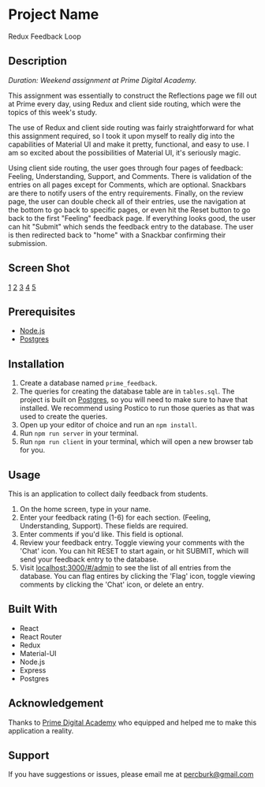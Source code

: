 # Project Name

Redux Feedback Loop

## Description

_Duration: Weekend assignment at Prime Digital Academy._

This assignment was essentially to construct the Reflections page we fill out at Prime every day, using Redux and client side routing, which were the topics of this week's study.

The use of Redux and client side routing was fairly straightforward for what this assignment required, so I took it upon myself to really dig into the capabilities of Material UI and make it pretty, functional, and easy to use. I am so excited about the possibilities of Material UI, it's seriously magic.

Using client side routing, the user goes through four pages of feedback: Feeling, Understanding, Support, and Comments. There is validation of the entries on all pages except for Comments, which are optional. Snackbars are there to notify users of the entry requirements. Finally, on the review page, the user can double check all of their entries, use the navigation at the bottom to go back to specific pages, or even hit the Reset button to go back to the first "Feeling" feedback page. If everything looks good, the user can hit "Submit" which sends the feedback entry to the database. The user is then redirected back to "home" with a Snackbar confirming their submission.

## Screen Shot

[1](public/images/slider.png)
[2](public/images/validation.png)
[3](public/images/results.png)
[4](public/images/snackbar.png)
[5](public/images/admin.png)

## Prerequisites

- [Node.js](https://nodejs.org/en/)
- [Postgres](https://www.postgresql.org/download/)

## Installation

1. Create a database named `prime_feedback`.
2. The queries for creating the database table are in `tables.sql`. The project is built on [Postgres](https://www.postgresql.org/download/), so you will need to make sure to have that installed. We recommend using Postico to run those queries as that was used to create the queries.
3. Open up your editor of choice and run an `npm install`.
4. Run `npm run server` in your terminal.
5. Run `npm run client` in your terminal, which will open a new browser tab for you.


## Usage

This is an application to collect daily feedback from students.

1. On the home screen, type in your name.
2. Enter your feedback rating (1-6) for each section. (Feeling, Understanding, Support). These fields are required.
3. Enter comments if you'd like. This field is optional.
4. Review your feedback entry. Toggle viewing your comments with the 'Chat' icon. You can hit RESET to start again, or hit SUBMIT, which will send your feedback entry to the database.
5. Visit [localhost:3000/#/admin](http://localhost:3000/#/admin) to see the list of all entries from the database. You can flag entires by clicking the 'Flag' icon, toggle viewing comments by clicking the 'Chat' icon, or delete an entry.


## Built With

- React
- React Router
- Redux
- Material-UI
- Node.js
- Express
- Postgres


## Acknowledgement

Thanks to [Prime Digital Academy](www.primeacademy.io) who equipped and helped me to make this application a reality.


## Support

If you have suggestions or issues, please email me at [percburk@gmail.com](percburk@gmail.com)
